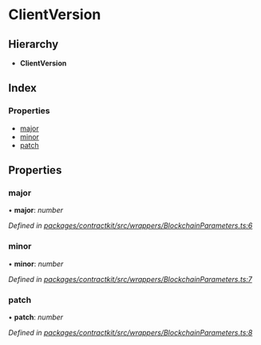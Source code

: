 # ClientVersion

## Hierarchy

* **ClientVersion**

## Index

### Properties

* [major](../interfaces/_wrappers_blockchainparameters_.clientversion.md#major)
* [minor](../interfaces/_wrappers_blockchainparameters_.clientversion.md#minor)
* [patch](../interfaces/_wrappers_blockchainparameters_.clientversion.md#patch)

## Properties

### major

• **major**: _number_

_Defined in_ [_packages/contractkit/src/wrappers/BlockchainParameters.ts:6_](https://github.com/celo-org/celo-monorepo/blob/master/packages/contractkit/src/wrappers/BlockchainParameters.ts#L6)

### minor

• **minor**: _number_

_Defined in_ [_packages/contractkit/src/wrappers/BlockchainParameters.ts:7_](https://github.com/celo-org/celo-monorepo/blob/master/packages/contractkit/src/wrappers/BlockchainParameters.ts#L7)

### patch

• **patch**: _number_

_Defined in_ [_packages/contractkit/src/wrappers/BlockchainParameters.ts:8_](https://github.com/celo-org/celo-monorepo/blob/master/packages/contractkit/src/wrappers/BlockchainParameters.ts#L8)

